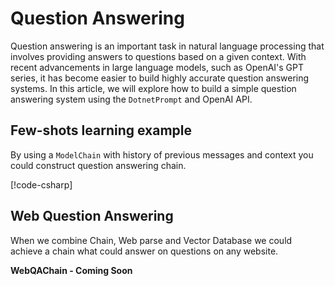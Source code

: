﻿# Question Answering

Question answering is an important task in natural language processing that involves providing answers to questions based on a given context. 
With recent advancements in large language models, such as OpenAI's GPT series, it has become easier to build highly accurate question answering systems. 
In this article, we will explore how to build a simple question answering system using the `DotnetPrompt` and OpenAI API.

## Few-shots learning example

By using a `ModelChain` with history of previous messages and context you could construct question answering chain.

[!code-csharp[](../../../DotnetPrompt.Tests.Examples/Chains/ChatGptModelChainExamples.cs#Example_ModelChainFewShotPromptTemplate_QuestionAnswering)]

## Web Question Answering

When we combine Chain, Web parse and Vector Database we could achieve a chain what could answer on questions on any website.

**WebQAChain - Coming Soon**